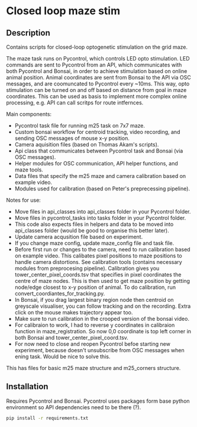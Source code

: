 # Closed loop maze stim

## Description

Contains scripts for closed-loop optogenetic stimulation on the grid maze.

The maze task runs on Pycontrol, which controls LED opto stimulation. LED commands are sent to Pycontrol from an API, which communicates with both Pycontrol and Bonsai, in order to achieve stimulation based on online animal position. Animal coordinates are sent from Bonsai to the API via OSC messages, and are coomuncated to Pycontrol every ~10ms. This way, opto stimulation can be turned on and off based on distance from goal in maze coordinates.
This can be used as basis to implement more complex online processing, e.g. API can call scritps for route intfernces. 

Main components:
- Pycontrol task file for running m25 task on 7x7 maze.
- Custom bonsai workflow for centroid tracking, video recording, and sending OSC messages of mouse x-y position.
- Camera aquisition files (based on Thomas Akam's scripts).
- Api class that communicates between Pycontrol task and Bonsai (via OSC messages).
- Helper modules for OSC communication, API helper functions, and maze tools.
- Data files that specify the m25 maze and camera calibration based on example video.
- Modules used for calibration (based on Peter's preprecessing pipeline).

Notes for use:
- Move files in api_classes into api_classes folder in your Pycontrol folder.
- Move files in pycontrol_tasks into tasks folder in your Pycontrol folder.
- This code also expects files in helpers and data to be moved into api_classes folder (would be good to organise this better later).
- Update camera acqusition file based on experiment.
- If you change maze config, update maze_config file and task file.
- Before first run or changes to the camera, need to run calibration based on example video. This calibates pixel positions to maze positions to handle camera distortions. See calibration tools (contains necessary modules from preprocesing pipeline). Calibration gives you tower_center_pixel_coords.tsv that specifies in pixel coordinates the centre of maze nodes. This is then used to get maze position by getting node/edge closest to x-y position of animal. To do calibration, run convert_coordiantes_for_tracking.py.
- In Bonsai, if you drag largest binary region node then centroid on greyscale visualiser, you can follow tracking and on the recording. Extra click on the mouse makes trajectory appear too.
- Make sure to run calibration in the crooped version of the bonsai video.
- For calibraion to work, I had to reverse y coordinates in calibraion function in maze_registration. So now 0,0 coordinate is top left corner in both Bonsai and tower_center_pixel_coord.tsv.
- For now need to close and reopen Pycontrol befoe starting new experiment, because doesn't unsubscribe from OSC messages when ening task. Would be nice to solve this. 

This has files for basic m25 maze structure and m25_corners structure. 

## Installation

Requires Pycontrol and Bonsai.
Pycontrol uses packages form base python environment so API dependencies need to be there (?).

```bash
pip install -r requirements.txt